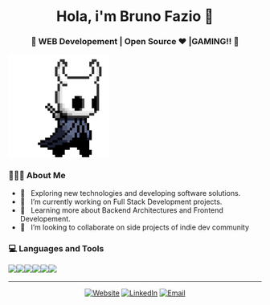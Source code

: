 <h1 align="center">Hola, i'm Bruno Fazio 👋 </h1>
<h3 align="center">🚀 WEB Developement | Open Source ♥ |GAMING!! 🚀</h3>
<div>
<div>
<img src="https://raw.githubusercontent.com/TanZng/TanZng/master/assets/hollor_knight3.gif" width="200"/>
 </div> 
<div align="left"> 
  <h3> 👨🏻‍💻 About Me </h3>

  - 🤔 &nbsp; Exploring new technologies and developing software solutions.
  - 💼 &nbsp; I’m currently working on Full Stack Development projects.
  - 🌱 &nbsp; Learning more about Backend Architectures and Frontend Developement.
  - 👯 &nbsp; I’m looking to collaborate on side projects of indie dev community
</div>
</div>

<h3> 💻 Languages and Tools </h3>
  <p>
   <img src="https://media3.giphy.com/media/ln7z2eWriiQAllfVcn/200w.webp" width="50"><img src="https://i.giphy.com/media/LMt9638dO8dftAjtco/200.webp"   width="50"><img src="https://i.giphy.com/media/eNAsjO55tPbgaor7ma/200w.webp" width="50"><img src="https://i.giphy.com/media/IdyAQJVN2kVPNUrojM/200.webp" width="50"><img src="https://media3.giphy.com/media/kdFc8fubgS31b8DsVu/giphy.webp" width="50"><img src="https://media.giphy.com/media/kH1DBkPNyZPOk0BxrM/giphy.gif" width="100"><img 
  <p>
<hr>
<p align="center">
<a href="https://bofoweb.com/"><img alt="Website" src="https://img.shields.io/badge/Website-https://bofoweb.com/-blue?style=flat-square&logo=google-chrome"></a>
<a href="https://www.linkedin.com/in/bruno-fazio-7576b3274/"><img alt="LinkedIn" src="https://img.shields.io/badge/LinkedIn-bruno%20fazio-blue?style=flat-square&logo=linkedin"></a>
<a href="brufazio8@gmail.com"><img alt="Email" src="https://img.shields.io/badge/Email-brufazio8@gmail.com-blue?style=flat-square&logo=gmail"></a>
</p>
